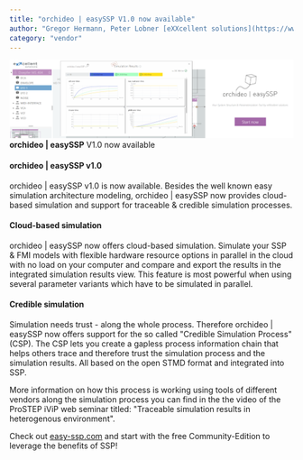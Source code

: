 ```yaml
---
title: "orchideo | easySSP V1.0 now available"
author: "Gregor Hermann, Peter Lobner [eXXcellent solutions](https://www.exxcellent.de/)"
category: "vendor"
---
```


![alt text](easySSP-newsletter.png 'orchideo | easySSP X-Mas Edition')
**orchideo | easySSP** V1.0 now available

#### orchideo | easySSP v1.0

orchideo | easySSP v1.0 is now available. 
Besides the well known easy simulation architecture modeling, orchideo | easySSP now provides cloud-based simulation and support for traceable & credible simulation processes.


#### Cloud-based simulation
orchideo | easySSP now offers cloud-based simulation. 
Simulate your SSP & FMI models with flexible hardware resource options in parallel in the cloud with no load on your computer and compare and export the results in the integrated simulation results view.
This feature is most powerful when using several parameter variants which have to be simulated in parallel.


#### Credible simulation
Simulation needs trust - along the whole process. Therefore orchideo | easySSP now offers support for the so called "Credible Simulation Process" (CSP).
The CSP lets you create a gapless process information chain that helps others trace and therefore trust the simulation process and the simulation results. 
All based on the open STMD format and integrated into SSP. 


More information on how this process is working using tools of different vendors along the simulation process you can find in the the video of the ProSTEP iViP web seminar titled: "Traceable simulation results in heterogenous environment".


Check out [easy-ssp.com](https://easy-ssp.com) and start with the free Community-Edition to leverage the benefits of SSP!

